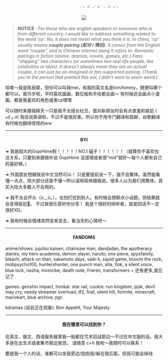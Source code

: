                                      . ݁₊ ⊹ . ݁ ⟡ ݁ . ⊹ ₊ ݁.
<h4 align="center"> <img src="https://hits.sh/github.com/chenchenyin.svg?label=%E8%96%AF%E6%9D%A1&extraCount=28475906&color=7ECDF6" /> </h4>
</div>

>**NOTICE** : *For those who are english speakers or someone who is from different country, I would like to address something related to the word *'cp'*. No, it does not mean what you think it is. In china, 'cp' usually means **couple pairing (配对 / 情侣)**. It comes from the English word “couple”, and in Chinese internet slang it refers to: Romantic pairings in fiction (anime, dramas, novels, games, etc.) Fans “shipping” two characters (or sometimes two real-life people, like celebrities or idols).
It doesn’t always mean they are an actual couple, it can just be an imagined or fan-supported pairing. (Thank you to the person that pointed this out, I didn't want to seem weird.)*

哈喽～我是陈辰颖，但你可以叫我mei，和我的英文名是kim/kimmy，随便叫哪个都可以。我15岁啦，平时喜欢画画，数位板和手绘都会画～ 有时候还会画点小漫画，都是我喜欢的角色或者cp嘿嘿

可以随时来跟我聊天～只是我不太擅长社交，面对新朋友时会有点害羞和尴尬 ( ๑ơ ₃ ơ) 我会说英语啦，不过不是很厉害。所以你不用专门翻译和我聊，谷歌翻译有时候也翻得怪怪的ww

---

<h4 align="center"> BYI </h4>


➜ 我是超大的GojoHime粉！！！！！NO.1 磕子！！！！！！（就算你不喜欢也没关系，只要别来跟我吵说 GojoHime 没道理或者很“mid”就好～每个人都有自己的喜好嘛。）


➜ 外国朋友想跟我说中文当然可以！ 只是要提前说一下，我不会繁体。虽然能看懂一点点，但大部分还是不懂～所以请用简体跟我说。很多人以为我们用繁体，其实大陆大多数人不会用的。

➜ 我不太会开头（ó﹏ò｡），也怕打扰到别人。有时候会想聊点小话题，但结果就会变得尴尬🫠。
不过我很乐意听你分享！ 我是个很好的倾听者，就是回话不一定很好XD。

➜ 我有时候会情绪突然变来变去，看当天的心情吧～

---

<h4 align="center"> FANDOMS </h4>
anime/shows: jujutsu kaisen, chainsaw man, dandadan, the apotheracy diaries, my hero academia, demon slayer, naruto, one piece, spyxfamily, bleach, attack on titan, sakamoto days, saiki k, squid game, boochi the rock, mobpsycho100, hunterxhunter, one punch man, atla, tlok, a silent voice, blue lock, nezha, invincibe, death note, frieren, transformers + 还有更多,我忘记了

games: genshin impact, honkai: star rail, cookie: run kingdom, pjsk, devil may cry, needy streamer overload, tf2, fnaf, silent hill, fortnite, minecraft, mariokart, blue archive, pgr.

kdramas (目前正在观看): Bon Appétit, Your Majesty

---

<h4 align="center"> 我在哪里可以找到你？ </h4>
在英文、俄文、西语服务器里我一般都在咒术回战那边～不过在中文服的话，我大多是在出生点或者集市那边晃悠。 请随意 c+h 我啦～我随时可以联系！

要是我一个人的话，谁都可以坐我旁边/抱抱我/躲在我后面，但我可能会掉线


